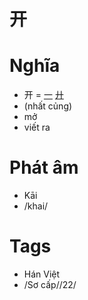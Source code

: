 # 开

# Nghĩa
* 开 = [一](一.md) [廾](廾.md)
* (nhất củng)
* mở
* viết ra

# Phát âm
* Kāi
*  /khai/

# Tags
* Hán Việt
*  /Sơ cấp//22/

